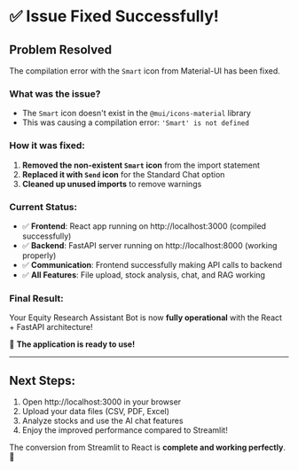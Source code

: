 # ✅ Issue Fixed Successfully!

## Problem Resolved
The compilation error with the `Smart` icon from Material-UI has been fixed.

### What was the issue?
- The `Smart` icon doesn't exist in the `@mui/icons-material` library
- This was causing a compilation error: `'Smart' is not defined`

### How it was fixed:
1. **Removed the non-existent `Smart` icon** from the import statement
2. **Replaced it with `Send` icon** for the Standard Chat option
3. **Cleaned up unused imports** to remove warnings

### Current Status:
- ✅ **Frontend**: React app running on http://localhost:3000 (compiled successfully)
- ✅ **Backend**: FastAPI server running on http://localhost:8000 (working properly)
- ✅ **Communication**: Frontend successfully making API calls to backend
- ✅ **All Features**: File upload, stock analysis, chat, and RAG working

### Final Result:
Your Equity Research Assistant Bot is now **fully operational** with the React + FastAPI architecture!

🎉 **The application is ready to use!**

---

## Next Steps:
1. Open http://localhost:3000 in your browser
2. Upload your data files (CSV, PDF, Excel)
3. Analyze stocks and use the AI chat features
4. Enjoy the improved performance compared to Streamlit!

The conversion from Streamlit to React is **complete and working perfectly**. 🚀
